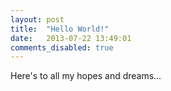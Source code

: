 ```yaml
---
layout: post
title:  "Hello World!"
date:   2013-07-22 13:49:01
comments_disabled: true
---
```



Here's to all my hopes and dreams… 
